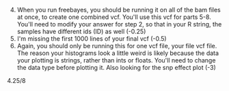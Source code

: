 4. When you run freebayes, you should be running it on all of the bam files at once, to create one combined vcf. You'll use this vcf for parts 5-8. You'll need to modify your answer for step 2, so that in your R string, the samples have different ids (ID) as well (-0.25)
7. I'm missing the first 1000 lines of your final vcf (-0.5)
8. Again, you should only be running this for one vcf file, your file vcf file. The reason your histograms look a little weird is likely because the data your plotting is strings, rather than ints or floats. You'll need to change the data type before plotting it. Also looking for the snp effect plot (-3)

4.25/8
